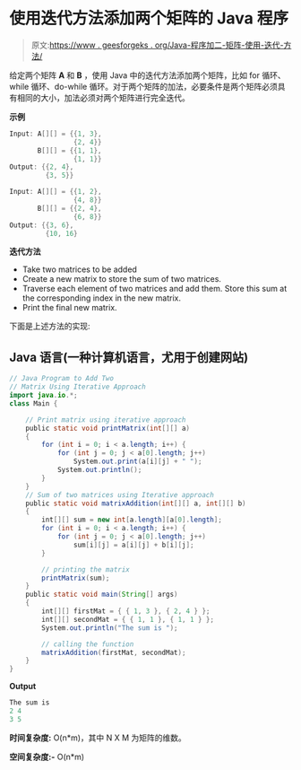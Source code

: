 # 使用迭代方法添加两个矩阵的 Java 程序

> 原文:[https://www . geesforgeks . org/Java-程序加二-矩阵-使用-迭代-方法/](https://www.geeksforgeeks.org/java-program-to-add-two-matrix-using-iterative-approach/)

给定两个矩阵 **A** 和 **B** ，使用 Java 中的迭代方法添加两个矩阵，比如 for 循环、while 循环、do-while 循环。对于两个矩阵的加法，必要条件是两个矩阵必须具有相同的大小，加法必须对两个矩阵进行完全迭代。

**示例**

```java
Input: A[][] = {{1, 3}, 
                {2, 4}}
       B[][] = {{1, 1}, 
                {1, 1}}
Output: {{2, 4}, 
         {3, 5}}

Input: A[][] = {{1, 2}, 
                {4, 8}}
       B[][] = {{2, 4}, 
                {6, 8}}       
Output: {{3, 6}, 
         {10, 16}

```

**迭代方法**

*   Take two matrices to be added
*   Create a new matrix to store the sum of two matrices.
*   Traverse each element of two matrices and add them. Store this sum at the corresponding index in the new matrix.
*   Print the final new matrix.

下面是上述方法的实现:

## Java 语言(一种计算机语言，尤用于创建网站)

```java
// Java Program to Add Two 
// Matrix Using Iterative Approach
import java.io.*;
class Main {

    // Print matrix using iterative approach
    public static void printMatrix(int[][] a)
    {
        for (int i = 0; i < a.length; i++) {
            for (int j = 0; j < a[0].length; j++)
                System.out.print(a[i][j] + " ");
            System.out.println();
        }
    }
    // Sum of two matrices using Iterative approach
    public static void matrixAddition(int[][] a, int[][] b)
    {
        int[][] sum = new int[a.length][a[0].length];
        for (int i = 0; i < a.length; i++) {
            for (int j = 0; j < a[0].length; j++)
                sum[i][j] = a[i][j] + b[i][j];
        }

        // printing the matrix
        printMatrix(sum);
    }
    public static void main(String[] args)
    {
        int[][] firstMat = { { 1, 3 }, { 2, 4 } };
        int[][] secondMat = { { 1, 1 }, { 1, 1 } };
        System.out.println("The sum is ");

        // calling the function
        matrixAddition(firstMat, secondMat);
    }
}
```

**Output**

```java
The sum is 
2 4 
3 5 

```

**时间复杂度:** O(n*m)，其中 N X M 为矩阵的维数。

**空间复杂度:-** O(n*m)